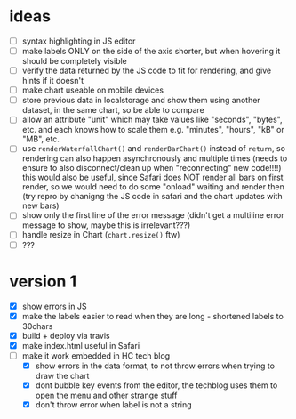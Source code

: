 # ideas
- [ ] syntax highlighting in JS editor
- [ ] make labels ONLY on the side of the axis shorter, but when hovering it should be completely visible
- [ ] verify the data returned by the JS code to fit for rendering, and give hints if it doesn't
- [ ] make chart useable on mobile devices
- [ ] store previous data in localstorage and show them using another dataset, in the same chart, so be able to compare
- [ ] allow an attribute "unit" which may take values like "seconds", "bytes", etc. and each knows how to scale them 
      e.g. "minutes", "hours", "kB" or "MB", etc.
- [ ] use `renderWaterfallChart()` and `renderBarChart()` instead of `return`, so rendering can also 
      happen asynchronously and multiple times (needs to ensure to also disconnect/clean up when "reconnecting" new code!!!!)
      this would also be useful, since Safari does NOT render all bars on first render, so we would need to do some
      "onload" waiting and render then (try repro by chanigng the JS code in safari and the chart updates with new bars)
- [ ] show only the first line of the error message (didn't get a multiline error message to show, maybe this is irrelevant???)
- [ ] handle resize in Chart (`chart.resize()` ftw)
- [ ] ???

# version 1
- [x] show errors in JS
- [x] make the labels easier to read when they are long - shortened labels to 30chars
- [x] build + deploy via travis
- [x] make index.html useful in Safari
- [ ] make it work embedded in HC tech blog
  - [x] show errors in the data format, to not throw errors when trying to draw the chart
  - [x] dont bubble key events from the editor, the techblog uses them to open the menu and other strange stuff
  - [x] don't throw error when label is not a string